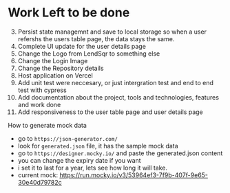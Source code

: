 # Work Left to be done

3. Persist state managemnt and save to local storage so when a user refershs the users table page, the data stays the same.
5. Complete UI update for the user details page
6. Change the Logo from LendSqr to something else
7. Change the Login Image 
8. Change the Repository details
9. Host application on Vercel
10. Add unit test were neccesary, or just  intergration test and end to end test with cypress
11. Add documentation about the project, tools and technologies, features and work done
12. Add responsiveness to the user table page and user details page


How to generate mock data
- go to `https://json-generator.com/`
- look for `generated.json` file, it has the sample mock data
- go to `https://designer.mocky.io/` and paste the generated.json content
- you can change the expiry date if you want
- i set it to last for a year, lets see how long it will take.
- current mock: https://run.mocky.io/v3/53964ef3-7f9b-407f-9e65-30e40d79782c